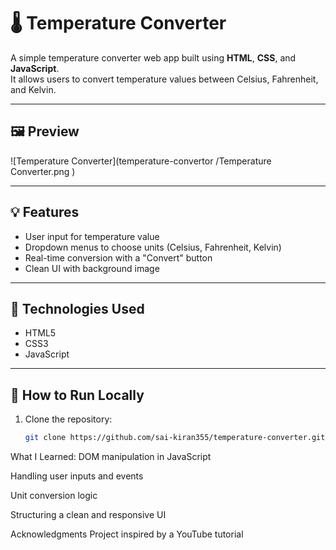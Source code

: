 # 🌡️ Temperature Converter

A simple temperature converter web app built using **HTML**, **CSS**, and **JavaScript**.  
It allows users to convert temperature values between Celsius, Fahrenheit, and Kelvin.

---

## 🖼️ Preview

![Temperature Converter](temperature-convertor
/Temperature Converter.png
)

---

## 💡 Features

- User input for temperature value
- Dropdown menus to choose units (Celsius, Fahrenheit, Kelvin)
- Real-time conversion with a "Convert" button
- Clean UI with background image

---

## 🧱 Technologies Used

- HTML5
- CSS3
- JavaScript

---

## 🚀 How to Run Locally

1. Clone the repository:
   ```bash
   git clone https://github.com/sai-kiran355/temperature-converter.git

What I Learned:
DOM manipulation in JavaScript

Handling user inputs and events

Unit conversion logic

Structuring a clean and responsive UI

Acknowledgments
Project inspired by a YouTube tutorial
